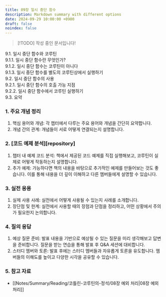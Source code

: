 ```yaml
---
title: 09장 일시 중단 함수
description: Markdown summary with different options
date: 2024-09-29 10:00:00 +0900
draft: false
noindex: false
---
```

 
> [!TODO] 작성 중인 문서입니다!


9.1. 일시 중단 함수와 코루틴  
9.1.1. 일시 중단 함수란 무엇인가?  
9.1.2. 일시 중단 함수는 코루틴이 아니다  
9.1.3. 일시 중단 함수를 별도의 코루틴상에서 실행하기  
9.2. 일시 중단 함수의 사용  
9.2.1. 일시 중단 함수의 호출 가능 지점  
9.2.2. 일시 중단 함수에서 코루틴 실행하기  
9.3. 요약  


### 1. 주요 개념 정리
1. 핵심 용어와 개념: 각 챕터에서 다루는 주요 용어와 개념을 간단히 요약합니다.
2. 개념 간의 관계: 개념들이 서로 어떻게 연결되는지 설명합니다.
### 2. [코드 예제 분석][repository]
1. 챕터 내 예제 코드 분석: 책에서 제공된 코드 예제를 직접 실행해보고, 코루틴이 실제로 어떻게 작동하는지 설명합니다.
2. 추가 예제: 가능하다면 책의 내용을 바탕으로 추가적인 예제를 만들어보는 것도 좋습니다. 이를 통해 내용을 더 깊이 이해하고 다른 멤버들에게 설명할 수 있습니다.
### 3. 실전 응용
1. 실제 사용 사례: 실전에서 어떻게 사용될 수 있는지 사례를 소개합니다.
2. 장단점 및 한계: 실전에서 사용할 때의 장점과 단점을 정리하고, 어떤 상황에서 주의가 필요한지 논의합니다.
### 4. 질의 응답
1. 예상 질문 준비: 발표 내용을 기반으로 예상될 수 있는 질문을 미리 생각해보고 답변을 준비합니다. 질문을 받는 연습을 통해 발표 후 Q&A 세션에 대비합니다.
2. 스터디 멤버와 토론: 발표 후에는 스터디 멤버들과 자유롭게 토론을 유도합니다. 멤버들의 이해도를 높이고 다양한 시각을 공유할 수 있습니다.
### 5. 참고 자료
- [[Notes/Summary/Reading/코틀린-코루틴의-정석/08장 예외 처리|08장 예외 처리]]